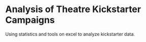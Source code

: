 # Analysis of Theatre Kickstarter Campaigns
Using statistics and tools on excel to analyze kickstarter data.
